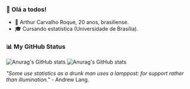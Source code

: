 ### 👋 Olá a todos! 

* 👦 Arthur Carvalho Roque, 20 anos, brasiliense.
* 🎓 Cursando estatística (Universidade de Brasília).

### 📊 My GitHub Status
![Anurag's GitHub stats](https://github-readme-stats.vercel.app/api?username=ArthurRoque&show_icons=true&theme=highcontrast)
![Anurag's GitHub stats](https://github-readme-stats.vercel.app/api/top-langs/?username=ArthurRoque&show)

_"Some use statistics as a drunk man uses a lamppost: for support rather than illumination."_ - Andrew Lang.

<!---
ArthurRoque/ArthurRoque is a ✨ special ✨ repository because its `README.md` (this file) appears on your GitHub profile.
You can click the Preview link to take a look at your changes.
--->

